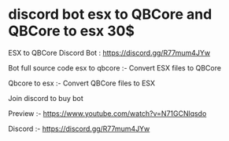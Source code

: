 # discord bot esx to QBCore and QBCore to esx 30$
ESX to QBCore Discord Bot : https://discord.gg/R77mum4JYw

Bot full source code
 esx to qbcore :- Convert ESX files to QBCore




 Qbcore to esx :- Convert QBCore files to ESX

Join discord to buy bot

Preview :- https://www.youtube.com/watch?v=N71GCNlqsdo

Discord :- https://discord.gg/R77mum4JYw
